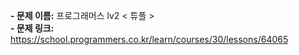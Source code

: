 **- 문제 이름:** 프로그래머스 lv2 < 튜플 >  
**- 문제 링크:** https://school.programmers.co.kr/learn/courses/30/lessons/64065
